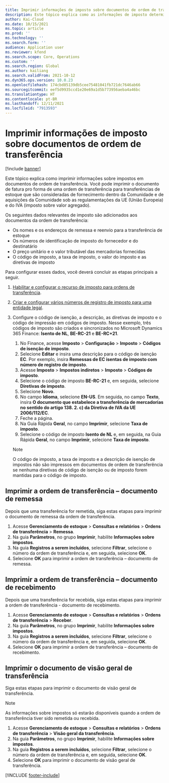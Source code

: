 ```yaml
---
title: Imprimir informações de imposto sobre documentos de ordem de transferência
description: Este tópico explica como as informações de imposto determinadas pelo serviço de cálculo de imposto podem ser impressas em documentos de ordem de transferência.
author: Kai-Cloud
ms.date: 10/15/2021
ms.topic: article
ms.prod: ''
ms.technology: ''
ms.search.form: ''
audience: Application user
ms.reviewer: kfend
ms.search.scope: Core, Operations
ms.custom: ''
ms.search.region: Global
ms.author: kailiang
ms.search.validFrom: 2021-10-12
ms.dyn365.ops.version: 10.0.23
ms.openlocfilehash: 174cbd85139db5cee75481041fb721dc7646ab66
ms.sourcegitcommit: eef5d9935ccd1e20e69a1d5b773956aeba4a46bc
ms.translationtype: HT
ms.contentlocale: pt-BR
ms.lasthandoff: 12/11/2021
ms.locfileid: "7913593"
---
```

# <a name="print-tax-information-on-transfer-order-documents"></a>Imprimir informações de imposto sobre documentos de ordem de transferência

[!include [banner](../../includes/banner.md)]

Este tópico explica como imprimir informações sobre impostos em documentos de ordem de transferência. Você pode imprimir o documento de fatura pro forma de uma ordem de transferência para transferências de estoque que são consideradas de fornecimento dentro da Comunidade e de aquisições da Comunidade sob as regulamentações da UE (União Europeia) e do IVA (imposto sobre valor agregado). 

Os seguintes dados relevantes de imposto são adicionados aos documentos da ordem de transferência:

- Os nomes e os endereços de remessa e reenvio para a transferência de estoque
- Os números de identificação de imposto do fornecedor e do destinatário
- O preço unitário e o valor tributável das mercadorias fornecidas
- O código de imposto, a taxa de imposto, o valor do imposto e as diretivas de imposto

Para configurar esses dados, você deverá concluir as etapas principais a seguir.

1. [Habilitar e configurar o recurso de imposto para ordens de transferência](tasks/Tax-feature-support-for-transfer-order.md).
2. [Criar e configurar vários números de registro de imposto para uma entidade legal](emea-multiple-vat-registration-numbers.md).
3. Configure o código de isenção, a descrição, as diretivas de imposto e o código de impressão em códigos de imposto. Nesse exemplo, três códigos de imposto são criados e sincronizados no Microsoft Dynamics 365 Finance: **Isento de NL**, **BE-RC-21** e **BE-RC+21**.

    1. No Finance, acesse **Imposto** \> **Configuração** \> **Imposto** \> **Códigos de isenção de imposto**.
    2. Selecione **Editar** e insira uma descrição para o código de isenção **EC**. Por exemplo, insira **Remessas de EC isentas de imposto com número de registro de imposto**.
    3. Acesse **Imposto** \> **Impostos indiretos** \> **Imposto** \> **Códigos de imposto**.
    4. Selecione o código de imposto **BE-RC-21** e, em seguida, selecione **Diretivas de imposto**.
    5. Selecione **Novo**.
    6. No campo **Idioma**, selecione **EN-US**. Em seguida, no campo **Texto**, insira **O documento que estabelece a transferência de mercadorias no sentido do artigo 138. 2. c) da Diretiva de IVA da UE 2006/112/EC**.
    7. Feche a página.
    8. Na Guia Rápida **Geral**, no campo **Imprimir**, selecione **Taxa de imposto**.
    8. Selecione o código de imposto **Isento de NL** e, em seguida, na Guia Rápida **Geral**, no campo **Imprimir**, selecione **Taxa de imposto**.

    > [!NOTE] 
    > O código de imposto, a taxa de imposto e a descrição de isenção de impostos não são impressos em documentos de ordem de transferência se nenhuma diretivas de código de isenção ou de imposto forem mantidas para o código de imposto.

## <a name="print-the-transfer-order---shipment-document"></a>Imprimir a ordem de transferência – documento de remessa

Depois que uma transferência for remetida, siga estas etapas para imprimir o documento de remessa da ordem de transferência.

1. Acesse **Gerenciamento de estoque** \> **Consultas e relatórios** \> **Ordens de transferência** \> **Remessa**.
2. Na guia **Parâmetros**, no grupo **Imprimir**, habilite **Informações sobre impostos**.
3. Na guia **Registros a serem incluídos**, selecione **Filtrar**, selecione o número da ordem de transferência e, em seguida, selecione **OK**.
4. Selecione **OK** para imprimir a ordem de transferência – documento de remessa.

## <a name="print-the-transfer-order---receipt-document"></a>Imprimir a ordem de transferência – documento de recebimento

Depois que uma transferência for recebida, siga estas etapas para imprimir a ordem de transferência - documento de recebimento.

1. Acesse **Gerenciamento de estoque** \> **Consultas e relatórios** \> **Ordens de transferência** \> **Receber**.
2. Na guia **Parâmetros**, no grupo **Imprimir**, habilite **Informações sobre impostos**.
3. Na guia **Registros a serem incluídos**, selecione **Filtrar**, selecione o número da ordem de transferência e, em seguida, selecione **OK**.
4. Selecione **OK** para imprimir a ordem de transferência – documento de recebimento.

## <a name="print-the-transfer-overview-document"></a>Imprimir o documento de visão geral de transferência

Siga estas etapas para imprimir o documento de visão geral de transferência.

> [!NOTE]
> As informações sobre impostos só estarão disponíveis quando a ordem de transferência tiver sido remetida ou recebida.

1. Acesse **Gerenciamento de estoque** \> **Consultas e relatórios** \> **Ordens de transferência** \> **Visão geral da transferência**.
2. Na guia **Parâmetros**, no grupo **Imprimir**, habilite **Informações sobre impostos**.
3. Na guia **Registros a serem incluídos**, selecione **Filtrar**, selecione o número da ordem de transferência e, em seguida, selecione **OK**.
4. Selecione **OK** para imprimir o documento de visão geral de transferência.

[!INCLUDE [footer-include](../../includes/footer-banner.md)]
